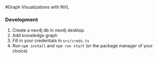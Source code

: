 #Graph Visualizations with NVL

### Development

1. Create a neo4j db in neo4j desktop.
2. Add knowledge graph
3. Fill in your credentials in `src/creds.ts`
4. Run `npm install` and `npm run start` (or the package manager of your choice)
